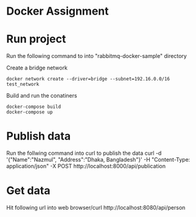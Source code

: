 # Docker Assignment

# Run project

Run the following command to into "rabbitmq-docker-sample" directory

Create a bridge network 

```shell
docker network create --driver=bridge --subnet=192.16.0.0/16 test_network
```
Build and run the conatiners

```shell
docker-compose build
docker-compose up
```

# Publish data

Run the follwing command into curl to publish the data
curl -d '{"Name":"Nazmul", "Address":"Dhaka, Bangladesh"}' -H "Content-Type: application/json" -X POST http://localhost:8000/api/publication

# Get data
Hit following url into web browser/curl
http://localhost:8080/api/person
